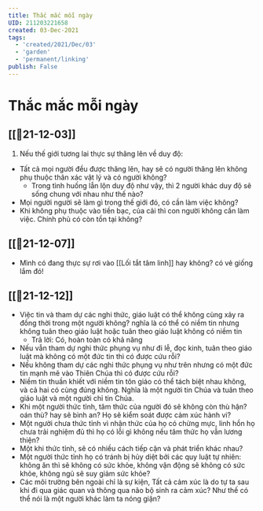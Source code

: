 ```yaml
---
title: Thắc mắc mỗi ngày
UID: 211203221658
created: 03-Dec-2021
tags:
  - 'created/2021/Dec/03'
  - 'garden'
  - 'permanent/linking'
publish: False
---
```

# Thắc mắc mỗi ngày

## [[📝21-12-03]]
1. Nếu thế giới tương lai thực sự thăng lên về duy độ:
- Tất cả mọi người đều được thăng lên, hay sẽ có người thăng lên không phụ thuộc thân xác vật lý và có người không?
	- Trong tình huống lẫn lộn duy độ như vậy, thì 2 người khác duy độ sẽ sống chung với nhau như thế nào?
- Mọi người người sẽ làm gì trong thế giới đó, có cần làm việc không?
- Khi không phụ thuộc vào tiền bạc, của cải thì con người không cần làm việc. Chính phủ có còn tồn tại không?
## [[📝21-12-07]]
- Mình có đang thực sự rơi vào [[Lối tắt tâm linh]] hay không? có vẻ giống lắm đó!

## [[📝21-12-12]]
- Việc tin và tham dự các nghi thức, giáo luật có thể không cùng xảy ra đồng thời trong một người không? nghĩa là có thể có niềm tin nhưng không tuân theo giáo luật hoặc tuân theo giáo luật không có niềm tin
	- Trả lời: Có, hoàn toàn có khả năng
- Nếu vẫn tham dự nghi thức phụng vụ như đi lễ, đọc kinh, tuân theo giáo luật mà không có một đức tin thì có được cứu rỗi?
- Nếu không tham dự các nghi thức phụng vụ như trên nhưng có một đức tin mạnh mẽ vào Thiên Chúa thì có được cứu rỗi?
- Niềm tin thuần khiết với niềm tin tôn giáo có thể tách biệt nhau không, và cả hai có cùng đúng không. Nghĩa là một người tin Chúa và tuân theo giáo luật và một người chỉ tin Chúa.
- Khi một người thức tỉnh, tâm thức của người đó sẽ không còn thù hận? oán thù? hay sẽ bình an? Họ sẽ kiểm soát được cảm xúc hành vi?
- Một người chưa thức tỉnh vì nhận thức của họ có chừng mực, linh hồn họ chưa trải nghiệm đủ thì họ có lỗi gì không nếu tâm thức họ vẫn lương thiện?
- Một khi thức tỉnh, sẽ có nhiều cách tiếp cận và phát triển khác nhau?
- Một người thức tỉnh họ có tránh bị hủy diệt bởi các quy luật tự nhiên: không ăn thì sẽ không có sức khỏe, không vận động sẽ không có sức khỏe, không ngủ sẽ suy giảm sức khỏe?
- Các môi trường bên ngoài chỉ là sự kiện, Tất cả cảm xúc là do tự ta sau khi đi qua giác quan và thông qua não bộ sinh ra cảm xúc? Như thế có thể nói là một người khác làm ta nóng giận?
